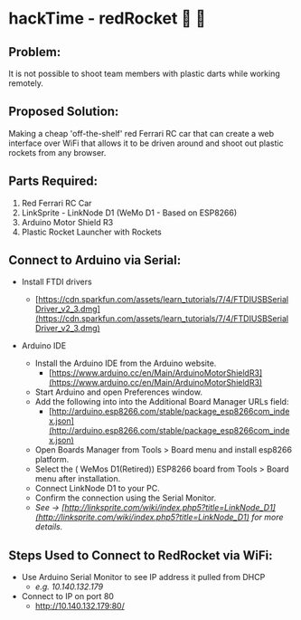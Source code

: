# hackTime - redRocket :rocket: :red_car:

## Problem:
It is not possible to shoot team members with plastic darts while working remotely.  

## Proposed Solution:
Making a cheap 'off-the-shelf' red Ferrari RC car that can create a web interface over WiFi that allows it to be driven around and shoot out plastic rockets from any browser.

## Parts Required:
1. Red Ferrari RC Car
2. LinkSprite - LinkNode D1 (WeMo D1 - Based on ESP8266)
3. Arduino Motor Shield R3
4. Plastic Rocket Launcher with Rockets

## Connect to Arduino via Serial:

* Install FTDI drivers
    * [https://cdn.sparkfun.com/assets/learn_tutorials/7/4/FTDIUSBSerialDriver_v2_3.dmg](https://cdn.sparkfun.com/assets/learn_tutorials/7/4/FTDIUSBSerialDriver_v2_3.dmg)

* Arduino IDE   
    * Install the Arduino IDE from the Arduino website.
        * [https://www.arduino.cc/en/Main/ArduinoMotorShieldR3](https://www.arduino.cc/en/Main/ArduinoMotorShieldR3)
    * Start Arduino and open Preferences window.
    * Add the following into into the Additional Board Manager URLs field:
        * [http://arduino.esp8266.com/stable/package_esp8266com_index.json](http://arduino.esp8266.com/stable/package_esp8266com_index.json)
    * Open Boards Manager from Tools > Board menu and install esp8266 platform.
    * Select the ( WeMos D1(Retired)) ESP8266 board from Tools > Board menu after installation.
    * Connect LinkNode D1 to your PC.
    * Confirm the connection using the Serial Monitor.
    * _See -> [http://linksprite.com/wiki/index.php5?title=LinkNode_D1](http://linksprite.com/wiki/index.php5?title=LinkNode_D1) for more details._


## Steps Used to Connect to RedRocket via WiFi: 
* Use Arduino Serial Monitor to see IP address it pulled from DHCP
    * _e.g. 10.140.132.179_
* Connect to IP on port 80
    * http://10.140.132.179:80/